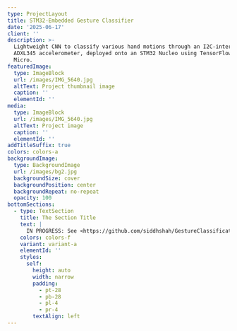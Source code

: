 ```yaml
---
type: ProjectLayout
title: STM32-Embedded Gesture Classifier
date: '2025-06-17'
client: ''
description: >-
  Lightweight CNN to classify various hand motions through an I2C-interfaced
  ADXL345 accelerometer, deployed onto an STM32 Nucleo using TensorFlow Lite
  Micro.
featuredImage:
  type: ImageBlock
  url: /images/IMG_5640.jpg
  altText: Project thumbnail image
  caption: ''
  elementId: ''
media:
  type: ImageBlock
  url: /images/IMG_5640.jpg
  altText: Project image
  caption: ''
  elementId: ''
addTitleSuffix: true
colors: colors-a
backgroundImage:
  type: BackgroundImage
  url: /images/bg2.jpg
  backgroundSize: cover
  backgroundPosition: center
  backgroundRepeat: no-repeat
  opacity: 100
bottomSections:
  - type: TextSection
    title: The Section Title
    text: |
      IN PROGRESS: See <https://github.com/siddhshah/GestureClassification>
    colors: colors-f
    variant: variant-a
    elementId: ''
    styles:
      self:
        height: auto
        width: narrow
        padding:
          - pt-28
          - pb-28
          - pl-4
          - pr-4
        textAlign: left
---
```

